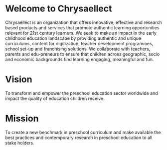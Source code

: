 # Welcome to Chrysaellect
Chrysaellect is an organization that offers innovative, effective and research based products and services that promote authentic learning opportunities relevant for 21st century learners. We seek to make an impact in the early childhood education landscape by providing authentic and unique curriculums, content for digitization, teacher development programmes, school set-up and franchising solutions. We collaborate with teachers, parents and edu-preneurs to ensure that children across geographic, socio and economic backgrounds find learning engaging, meaningful and fun.

# Vision
To transform and empower the preschool education sector worldwide and impact the quality of education children receive.

# Mission
To create a new benchmark in preschool curriculum and make available the best practices and contemporary research in preschool education to all stake holders.
